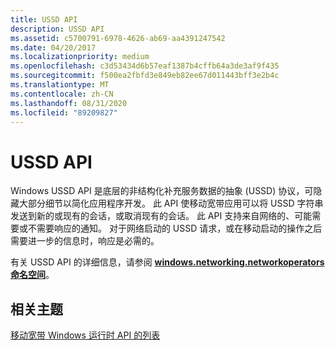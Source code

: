 ```yaml
---
title: USSD API
description: USSD API
ms.assetid: c5700791-6978-4626-ab69-aa4391247542
ms.date: 04/20/2017
ms.localizationpriority: medium
ms.openlocfilehash: c3d53434d6b57eaf1387b4cffb64a3de3af9f435
ms.sourcegitcommit: f500ea2fbfd3e849eb82ee67d011443bff3e2b4c
ms.translationtype: MT
ms.contentlocale: zh-CN
ms.lasthandoff: 08/31/2020
ms.locfileid: "89209827"
---
```

# <a name="ussd-api"></a>USSD API


Windows USSD API 是底层的非结构化补充服务数据的抽象 (USSD) 协议，可隐藏大部分细节以简化应用程序开发。 此 API 使移动宽带应用可以将 USSD 字符串发送到新的或现有的会话，或取消现有的会话。 此 API 支持来自网络的、可能需要或不需要响应的通知。 对于网络启动的 USSD 请求，或在移动启动的操作之后需要进一步的信息时，响应是必需的。

有关 USSD API 的详细信息，请参阅 [**windows.networking.networkoperators 命名空间**](/uwp/api/Windows.Networking.NetworkOperators)。

## <a name="span-idrelated_topicsspanrelated-topics"></a><span id="related_topics"></span>相关主题


[移动宽带 Windows 运行时 API 的列表](list-of-mobile-broadband-windows-runtime-apis.md)

 

